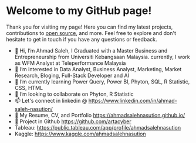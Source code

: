 <!DOCTYPE html>
<html>
<head>
 
</head>
<body>
  <h1>Welcome to my GitHub page!</h1>
  <p>Thank you for visiting my page! Here you can find my latest projects, contributions to <a href="#">open source</a>, and more. Feel free to explore and don't hesitate to get in touch if you have any questions or feedback.</p>
</body>
</html>




- 👋 Hi, I’m Ahmad Saleh, I Graduated with a Master Business and Entrepreneurship from Universiti Kebangsaan Malaysia. currently, I work as WFM Analyst at Teleperformance Malaysia
- 👀 I’m interested in Data Analyst, Business Analyst, Marketing, Market Research, Bloging, Full-Stack Developer and AI
- 🌱 I’m currently learning  Power Query, Power BI, Phyton, SQL, R Statistic, CSS, HTML
- 💞️ I’m looking to collaborate on Phyton, R Statistic
- 📫 Let's connect in linkedin @ https://www.linkedin.com/in/ahmad-saleh-nasution/
- 👀 My Resume, CV, and Portfolio https://ahmadsalehnasution.github.io/
- 🌱 Project in Github https://github.com/artacyber
-   Tableau: https://public.tableau.com/app/profile/ahmadsalehnasution
-   Kaggle: https://www.kaggle.com/ahmadsalehnasution


<!---
ahmadsalehnasution/ahmadsalehnasution is a ✨ special ✨ repository because its `README.md` (this file) appears on your GitHub profile.
You can click the Preview link to take a look at your changes.
--->

